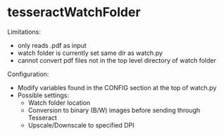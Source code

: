 # tesseractWatchFolder
Limitations:
- only reads .pdf as input
- watch folder is currently set same dir as watch.py
- cannot convert pdf files not in the top level directory of watch folder

Configuration:
- Modify variables found in the CONFIG section at the top of watch.py
- Possible settings:
  - Watch folder location
  - Conversion to binary (B/W) images before sending through Tesseract
  - Upscale/Downscale to specified DPI
